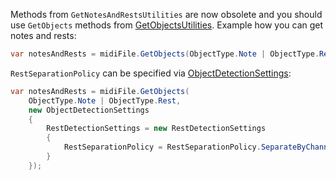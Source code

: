 Methods from `GetNotesAndRestsUtilities` are now obsolete and you should use `GetObjects` methods from [GetObjectsUtilities](xref:Melanchall.DryWetMidi.Interaction.GetObjectsUtilities). Example how you can get notes and rests:

```csharp
var notesAndRests = midiFile.GetObjects(ObjectType.Note | ObjectType.Rest);
```

`RestSeparationPolicy` can be specified via [ObjectDetectionSettings](xref:Melanchall.DryWetMidi.Interaction.ObjectDetectionSettings):

```csharp
var notesAndRests = midiFile.GetObjects(
    ObjectType.Note | ObjectType.Rest,
    new ObjectDetectionSettings
    {
        RestDetectionSettings = new RestDetectionSettings
        {
            RestSeparationPolicy = RestSeparationPolicy.SeparateByChannel
        }
    });
```